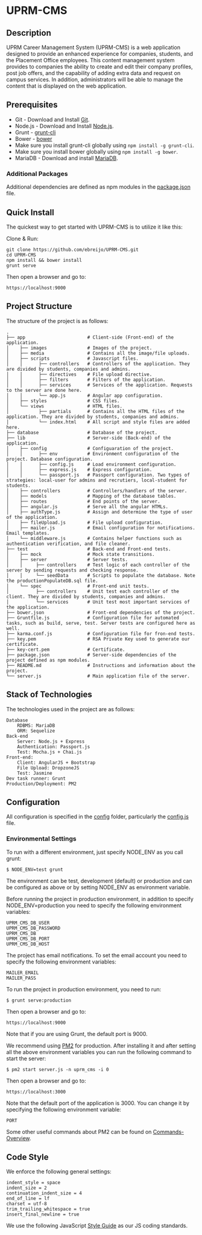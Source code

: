 UPRM-CMS
========

## Description

UPRM Career Management System (UPRM-CMS) is a web application designed to provide an enhanced experience for companies, students, and the Placement Office employees. This content management system provides to companies the ability to create and edit their company profiles, post job offers, and the capability of adding extra data and request on campus services. In addition, administrators will be able to manage the content that is displayed on the web application.

## Prerequisites

* Git - Download and Install [Git](https://git-scm.com/downloads).
* Node.js - Download and Install [Node.js](https://nodejs.org/en/download/).
* Grunt - [grunt-cli](http://gruntjs.com/getting-started)
* Bower - [bower](http://bower.io/) 
* Make sure you install grunt-cli globally using `npm install -g grunt-cli`.
* Make sure you install bower globally using `npm install -g bower`.
* MariaDB - Download and install [MariaDB](https://downloads.mariadb.org/).

### Additional Packages

Additional dependencies are defined as npm modules in the [package.json](/package.json) file. 

## Quick Install

  The quickest way to get started with UPRM-CMS is to utilize it like this:

  Clone & Run:

    git clone https://github.com/ebreijo/UPRM-CMS.git
    cd UPRM-CMS
    npm install && bower install
    grunt serve

  Then open a browser and go to:

    https://localhost:9000

## Project Structure

  The structure of the project is as follows:
  
    .
    ├── app                       # Client-side (Front-end) of the application.
    │    ├── images               # Images of the project.
    │    ├── media                # Contains all the image/file uploads.
    │    ├── scripts              # Javascript files.
    │    │      ├── controllers   # Controllers of the application. They are divided by students, companies and admins.
    │    │      ├── directives    # File upload directive.
    │    │      ├── filters       # Filters of the application.
    │    │      ├── services      # Services of the application. Requests to the server are done here.
    │    │      └── app.js        # Angular app configuration.
    │    ├── styles               # CSS files.
    │    └── views                # HTML files.
    │           ├── partials      # Contains all the HTML files of the application. They are divided by students, companies and admins.
    │           └── index.html    # All script and style files are added here.
    ├── database                  # Database of the project.
    ├── lib                       # Server-side (Back-end) of the application.
    │    ├── config               # Configuaration of the project.
    │    │      ├── env           # Environment configuration of the project. Database configuration.
    │    │      ├── config.js     # Load environment configuration.
    │    │      ├── express.js    # Express configuration.
    │    │      └── passport.js   # Passport configuration. Two types of strategies: local-user for admins and recrutiers, local-student for students.
    │    ├── controllers          # Controllers/handlers of the server.
    │    ├── models               # Mapping of the database tables.
    │    ├── routes               # End points of the server.
    │    ├── angular.js           # Serve all the angular HTMLs.
    │    ├── authType.js          # Assign and determine the type of user of the application.
    │    ├── fileUpload.js        # File upload configuration.
    │    ├── mailer.js            # Email configuration for notifications. Email templates.
    │    └── middleware.js        # Contains helper functions such as authentication verification, and file cleaner.
    ├── test                      # Back-end and Front-end tests.
    │    ├── mock                 # Mock state transitions.
    │    ├── server               # Server tests.
    │    │     ├── controllers    # Test logic of each controller of the server by sending requests and checking response.
    │    │     └── seedData       # Scripts to populate the database. Note the productionPopulateDB.sql file.
    │    └── spec                 # Front-end unit tests.
    │          ├── controllers    # Unit test each controller of the client. They are divided by students, companies and admins.
    │          └── services       # Unit test most important services of the application.
    ├── bower.json                # Front-end dependencies of the project.
    ├── Gruntfile.js              # Configuration file for automated tasks, such as build, serve, test. Server tests are configured here as well.
    ├── karma.conf.js             # Configuration file for fron-end tests.
    ├── key.pem                   # RSA Private Key used to generate our certificate.
    ├── key-cert.pem              # Certificate.
    ├── package.json              # Server-side dependencies of the project defined as npm modules.
    ├── README.md                 # Instructions and information about the project.
    └── server.js                 # Main application file of the server.
    
## Stack of Technologies

  The technologies used in the project are as follows:
  
    Database
        RDBMS: MariaDB
        ORM: Sequelize
    Back-end 
        Server: Node.js + Express
        Authentication: Passport.js
        Test: Mocha.js + Chai.js
    Front-end:
        Client: AngularJS + Bootstrap
        File Upload: DropzoneJS
        Test: Jasmine
    Dev task runner: Grunt
    Production/Deployment: PM2
    
## Configuration

  All configuration is specified in the [config](/lib/config) folder, particularly the [config.js](/lib/config/config.js) file.

### Environmental Settings

  To run with a different environment, just specify NODE_ENV as you call grunt:

    $ NODE_ENV=test grunt

   The environment can be test, development (default) or production and can be configured as above or by setting NODE_ENV as environment variable.
   
   Before running the project in production environment, in addition to specify NODE_ENV=production you need to specify the following environment variables:
    
    UPRM_CMS_DB_USER
    UPRM_CMS_DB_PASSWORD
    UPRM_CMS_DB
    UPRM_CMS_DB_PORT
    UPRM_CMS_DB_HOST
    
   The project has email notifications. To set the email account you need to specify the following environment variables:
    
    MAILER_EMAIL
    MAILER_PASS
    
   To run the project in production environment, you need to run:
      
    $ grunt serve:production
    
   Then open a browser and go to:
    
    https://localhost:9000
    
   Note that if you are using Grunt, the default port is 9000.
    
   We recommend using [PM2](http://pm2.keymetrics.io/) for production. After installing it and after setting all the above environment variables you can run the following command to start the server:
   
    $ pm2 start server.js -n uprm_cms -i 0
    
   Then open a browser and go to:
       
    https://localhost:3000
    
   Note that the default port of the application is 3000. You can change it by specifying the following environment variable:
   
    PORT

   Some other useful commands about PM2 can be found on [Commands-Overview](https://github.com/Unitech/pm2#commands-overview).
   
## Code Style

  We enforce the following general settings:

    indent_style = space
    indent_size = 2
    continuation_indent_size = 4
    end_of_line = lf
    charset = utf-8
    trim_trailing_whitespace = true
    insert_final_newline = true


  We use the following JavaScript [Style Guide](http://goo.gl/b3LFBH) as our JS coding standards.
